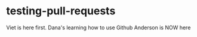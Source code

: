 # testing-pull-requests

Viet is here first.
Dana's learning how to use Github
Anderson is NOW here

